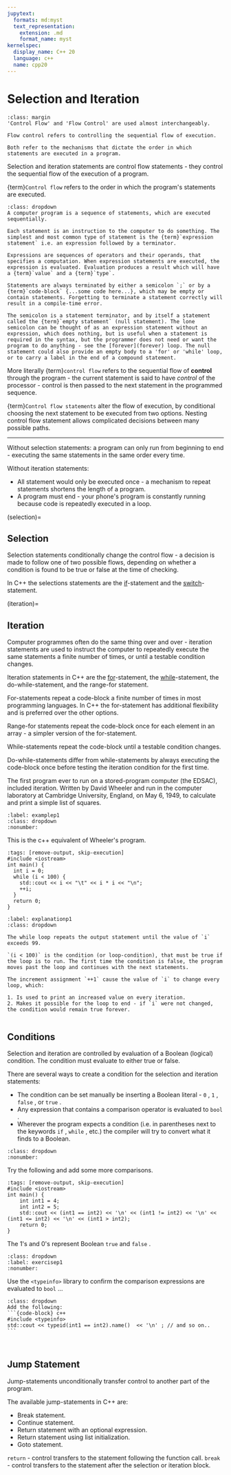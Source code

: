 ```yaml
---
jupytext:
  formats: md:myst
  text_representation:
    extension: .md
    format_name: myst
kernelspec:
  display_name: C++ 20
  language: c++
  name: cpp20
---
```


# Selection and Iteration
```{note}
:class: margin
'Control Flow' and 'Flow Control' are used almost interchangeably.

Flow control refers to controlling the sequential flow of execution.

Both refer to the mechanisms that dictate the order in which statements are executed in a program. 
```
Selection and iteration statements are control flow statements - they control the sequential flow of the execution of a program. 

{term}`Control flow` refers to the order in which the program's statements are executed. 

````{admonition} Statements and Expressions
:class: dropdown
A computer program is a sequence of statements, which are executed sequentially.

Each statement is an instruction to the computer to do something. The simplest and most common type of statement is the {term}`expression statement` i.e. an expression followed by a terminator. 

Expressions are sequences of operators and their operands, that specifies a computation. When expression statements are executed, the expression is evaluated. Evaluation produces a result which will have a {term}`value` and a {term}`type`.

Statements are always terminated by either a semicolon `;` or by a {term}`code-block` {...some code here...}, which may be empty or contain statements. Forgetting to terminate a statement correctly will result in a compile-time error. 

The semicolon is a statement terminator, and by itself a statement called the {term}`empty statement` (null statement). The lone semicolon can be thought of as an expression statement without an expression, which does nothing, but is useful when a statement is required in the syntax, but the programmer does not need or want the program to do anything - see the [forever](forever) loop. The null statement could also provide an empty body to a 'for' or 'while' loop, or to carry a label in the end of a compound statement.

````

More literally {term}`control flow` refers to the sequential flow of **control** through the program - the current statement is said to have *control* of the processor - control is then passed to the next statement in the programmed sequence. 

{term}`Control flow statements` alter the flow of execution, by conditional choosing the next statement to be executed from two options. Nesting control flow statement allows complicated decisions between many possible paths. 
***
Without selection statements: a program can only run from beginning to end - executing the same statements in the same order every time.

Without iteration statements:
- All statement would only be executed once - a mechanism to repeat statements shortens the length of a program.
- A program must end - your phone's program is constantly running because code is repeatedly executed in a loop.



(selection)=
## Selection

Selection statements conditionally change the control flow - a decision is made to follow one of two possible flows, depending on whether a condition is found to be true or false at the time of checking.

In C++ the selections statements are the [if](if)-statement and the [switch](switch)-statement.


(iteration)=
## Iteration

Computer programmes often do the same thing over and over - iteration statements are used to instruct the computer to repeatedly execute the same statements a finite number of times, or until a testable condition changes.

Iteration statements in C++ are the [for](for)-statement, the [while](while)-statement, the do-while-statement, and the range-for statement.

For-statements repeat a code-block a finite number of times in most programming languages. In C++ the for-statement has additional flexibility and is preferred over the other options. 

Range-for statements repeat the code-block once for each element in an array - a simpler version of the for-statement.

While-statements repeat the code-block until a testable condition changes.

Do-while-statements differ from while-statements by always executing the code-block once before testing the iteration condition for the first time.

The first program ever to run on a stored-program computer (the EDSAC), included iteration. Written by David Wheeler and run in the computer laboratory at Cambridge University, England, on May 6, 1949, to calculate and print a simple list of squares. 
`````{code_example-start} Iteration Example
:label: examplep1
:class: dropdown
:nonumber:
`````
This is the c++ equivalent of Wheeler's program.
````{code-cell} c++
:tags: [remove-output, skip-execution]
#include <iostream>
int main() {
  int i = 0;
  while (i < 100) {
    std::cout << i << "\t" << i * i << "\n";
    ++i;
  }
  return 0;
}
````
````{code_explanation} examplep1
:label: explanationp1
:class: dropdown

The while loop repeats the output statement until the value of `i` exceeds 99.

`(i < 100)` is the condition (or loop-condition), that must be true if the loop is to run. The first time the condition is false, the program moves past the loop and continues with the next statements.

The increment assignment `++1` cause the value of `i` to change every loop, which:

1. Is used to print an increased value on every iteration.
2. Makes it possible for the loop to end - if `i` were not changed, the condition would remain true forever.
````
`````{code_example-end}
`````
## Conditions

Selection and iteration are controlled by evaluation of a Boolean (logical) condition. The condition must evaluate to either true or false.

There are several ways to create a condition for the selection and iteration statements:

- The condition can be set manually be inserting a Boolean literal - `0` , `1` , `false` , or `true` .
- Any expression that contains a comparison operator is evaluated to `bool` .
- Wherever the program expects a condition (i.e. in parentheses next to the keywords `if` , `while` , etc.) the compiler will try to convert what it finds to a Boolean.

``````{code_example-start} Comparison Operations
:class: dropdown
:nonumber:
``````
Try the following and add some more comparisons.
`````{code-cell} c++
:tags: [remove-output, skip-execution]
#include <iostream>
int main() {
    int int1 = 4;
    int int2 = 5;
    std::cout << (int1 == int2) << '\n' << (int1 != int2) << '\n' << (int1 <= int2) << '\n' << (int1 > int2);
    return 0;
}
`````
The 1's and 0's represent Boolean `true` and `false` .

`````{exercise-start} 
:class: dropdown
:label: exercisep1
:nonumber:
`````
Use the `<typeinfo>` library to confirm the comparison expressions are evaluated to `bool` …
````{solution} exercisep1
:class: dropdown
Add the following:
```{code-block} c++
#include <typeinfo>
std::cout << typeid(int1 == int2).name()  << '\n' ; // and so on..
```
````
`````{exercise-end}
`````
``````{code_example-end}
``````


## Jump Statement

Jump-statements unconditionally transfer control to another part of the program.

The available jump-statements in C++ are:

- Break statement.
- Continue statement.
- Return statement with an optional expression.
- Return statement using list initialization.
- Goto statement.

`return` - control transfers to the statement following the function call.
`break` - control transfers to the statement after the selection or iteration block.

